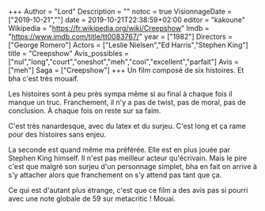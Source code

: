 +++
Author = "Lord"
Description = ""
notoc = true
VisionnageDate = ["2019-10-21",""]
date = 2019-10-21T22:38:59+02:00
editor = "kakoune"
Wikipedia = "https://fr.wikipedia.org/wiki/Creepshow"
Imdb = "https://www.imdb.com/title/tt0083767/"
year = ["1982"]
Directors = ["George Romero"]
Actors = ["Leslie Nielsen","Ed Harris","Stephen King"]
title = "Creepshow"
Avis_possibles = ["nul","long","court","oneshot","meh","cool","excellent","parfait"]
Avis = ["meh"] 
Saga = ["Creepshow"]
+++
Un film composé de six histoires.
Et bha c'est très mouaif.

Les histoires sont à peu près sympa même si au final à chaque fois il manque un truc.
Franchement, il n'y a pas de twist, pas de moral, pas de conclusion.
À chaque fois on reste sur sa faim.

C'est très nanardesque, avec du latex et du surjeu.
C'est long et ça rame pour des histoires sans enjeu.

La seconde est quand même ma préférée.
Elle est en plus jouée par Stephen King himself.
Il n'est pas meilleur acteur qu'écrivain.
Mais le pire c'est que malgré son surjeu d'un personnage simplet, bha en fait on arrive à s'y attacher alors que franchement on s'y attend pas tant que ça.

Ce qui est d'autant plus étrange, c'est que ce film a des avis pas si pourri avec une note globale de 59 sur metacritic !
Mouai.
